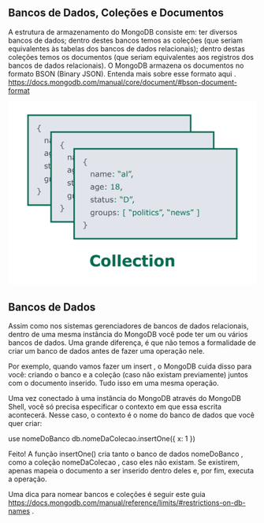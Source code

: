 ## Bancos de Dados, Coleções e Documentos

A estrutura de armazenamento do MongoDB consiste em:
ter diversos bancos de dados;
dentro destes bancos temos as coleções (que seriam equivalentes às tabelas dos bancos de dados relacionais);
dentro destas coleções temos os documentos (que seriam equivalentes aos registros dos bancos de dados relacionais).
O MongoDB armazena os documentos no formato BSON (Binary JSON). Entenda mais sobre esse formato aqui . https://docs.mongodb.com/manual/core/document/#bson-document-format

<img src = 'collection.png' />

## Bancos de Dados

Assim como nos sistemas gerenciadores de bancos de dados relacionais, dentro de uma mesma instância do MongoDB você pode ter um ou vários bancos de dados. Uma grande diferença, é que não temos a formalidade de criar um banco de dados antes de fazer uma operação nele.

Por exemplo, quando vamos fazer um insert , o MongoDB cuida disso para você: criando o banco e a coleção (caso não existam previamente) juntos com o documento inserido. Tudo isso em uma mesma operação.

Uma vez conectado à uma instância do MongoDB através do MongoDB Shell, você só precisa especificar o contexto em que essa escrita acontecerá. Nesse caso, o contexto é o nome do banco de dados que você quer criar:

use nomeDoBanco
db.nomeDaColecao.insertOne({ x: 1 })

Feito! A função insertOne() cria tanto o banco de dados nomeDoBanco , como a coleção nomeDaColecao , caso eles não existam. Se existirem, apenas mapeia o documento a ser inserido dentro deles e, por fim, executa a operação.

Uma dica para nomear bancos e coleções é seguir este guia https://docs.mongodb.com/manual/reference/limits/#restrictions-on-db-names .
